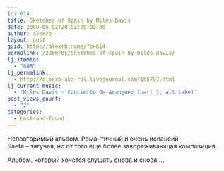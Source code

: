 ```yaml
---
id: 614
title: Sketches of Spain by Miles Davis
date: 2006-05-02T20:02:00+02:00
author: alexrb
layout: post
guid: http://alexrb.name/?p=614
permalink: /2006/05/sketches-of-spain-by-miles-davis/
lj_itemid:
  - "608"
lj_permalink:
  - http://alexrb-aka-ral.livejournal.com/155707.html
lj_current_music:
  - 'Miles Davis - Concierto De Aranjuez (part 1, alt take)'
post_views_count:
  - "2"
categories:
  - Lost-and-found
---
```

Неповторимый альбом. Романтичный и очень испансий.  
Saeta &#8211; тягучая, но от того еще более завораживающая композиция.

Альбом, который хочется слушать снова и снова&#8230;.